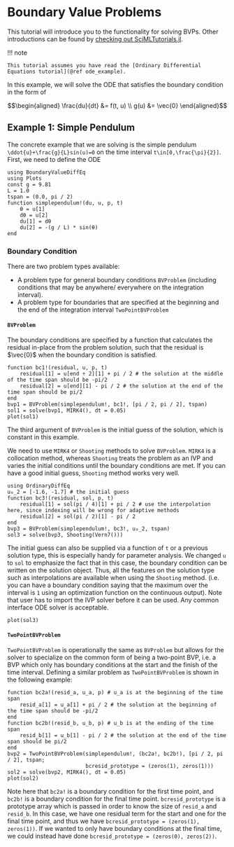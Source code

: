 # Boundary Value Problems

This tutorial will introduce you to the functionality for solving BVPs. Other
introductions can be found by [checking out SciMLTutorials.jl](https://docs.sciml.ai/SciMLTutorialsOutput/stable/).

!!! note
    
    This tutorial assumes you have read the [Ordinary Differential Equations tutorial](@ref ode_example).

In this example, we will solve the ODE that satisfies the boundary condition in the form of

```math
\begin{aligned}
\frac{du}{dt} &= f(t, u) \\
g(u) &= \vec{0}
\end{aligned}
```

## Example 1: Simple Pendulum

The concrete example that we are solving is the simple pendulum ``\ddot{u}+\frac{g}{L}sin(u)=0`` on the time interval ``t\in[0,\frac{\pi}{2}]``. First, we need to define the ODE

```@example bvp
using BoundaryValueDiffEq
using Plots
const g = 9.81
L = 1.0
tspan = (0.0, pi / 2)
function simplependulum!(du, u, p, t)
    θ = u[1]
    dθ = u[2]
    du[1] = dθ
    du[2] = -(g / L) * sin(θ)
end
```

### Boundary Condition

There are two problem types available:

  - A problem type for general boundary conditions `BVProblem` (including conditions that may be anywhere/ everywhere on the integration interval).
  - A problem type for boundaries that are specified at the beginning and the end of the integration interval `TwoPointBVProblem`

#### `BVProblem`

The boundary conditions are specified by a function that calculates the residual in-place from the problem solution, such that the residual is $\vec{0}$ when the boundary condition is satisfied.

```@example bvp
function bc1!(residual, u, p, t)
    residual[1] = u[end ÷ 2][1] + pi / 2 # the solution at the middle of the time span should be -pi/2
    residual[2] = u[end][1] - pi / 2 # the solution at the end of the time span should be pi/2
end
bvp1 = BVProblem(simplependulum!, bc1!, [pi / 2, pi / 2], tspan)
sol1 = solve(bvp1, MIRK4(), dt = 0.05)
plot(sol1)
```

The third argument of `BVProblem`  is the initial guess of the solution, which is constant in this example.

<!-- add examples of more general initial conditions -->
We need to use `MIRK4` or `Shooting` methods to solve `BVProblem`. `MIRK4` is a collocation method, whereas `Shooting` treats the problem as an IVP and varies the initial conditions until the boundary conditions are met.
If you can have a good initial guess, `Shooting` method works very well.

```@example bvp
using OrdinaryDiffEq
u₀_2 = [-1.6, -1.7] # the initial guess
function bc3!(residual, sol, p, t)
    residual[1] = sol(pi / 4)[1] + pi / 2 # use the interpolation here, since indexing will be wrong for adaptive methods
    residual[2] = sol(pi / 2)[1] - pi / 2
end
bvp3 = BVProblem(simplependulum!, bc3!, u₀_2, tspan)
sol3 = solve(bvp3, Shooting(Vern7()))
```

The initial guess can also be supplied via a function of `t` or a previous solution type, this is especially handy for parameter analysis.
We changed `u` to `sol` to emphasize the fact that in this case, the boundary condition can be written on the solution object. Thus, all the features on the solution type such as interpolations are available when using the `Shooting` method. (i.e. you can have a boundary condition saying that the maximum over the interval is `1` using an optimization function on the continuous output). Note that user has to import the IVP solver before it can be used. Any common interface ODE solver is acceptable.

```@example bvp
plot(sol3)
```

#### `TwoPointBVProblem`

`TwoPointBVProblem` is operationally the same as `BVProblem` but allows for the solver
to specialize on the common form of being a two-point BVP, i.e. a BVP which only has
boundary conditions at the start and the finish of the time interval.
Defining a similar problem as `TwoPointBVProblem` is shown in the following example:

```@example bvp
function bc2a!(resid_a, u_a, p) # u_a is at the beginning of the time span
    resid_a[1] = u_a[1] + pi / 2 # the solution at the beginning of the time span should be -pi/2
end
function bc2b!(resid_b, u_b, p) # u_b is at the ending of the time span
    resid_b[1] = u_b[1] - pi / 2 # the solution at the end of the time span should be pi/2
end
bvp2 = TwoPointBVProblem(simplependulum!, (bc2a!, bc2b!), [pi / 2, pi / 2], tspan;
                         bcresid_prototype = (zeros(1), zeros(1)))
sol2 = solve(bvp2, MIRK4(), dt = 0.05)
plot(sol2)
```

Note here that `bc2a!` is a boundary condition for the first time point, and `bc2b!` is a boundary condition
for the final time point. `bcresid_prototype` is a prototype array which is passed in order to know the size of
`resid_a` and `resid_b`. In this case, we have one residual term for the start and one for the final time point,
and thus we have `bcresid_prototype = (zeros(1), zeros(1))`. If we wanted to only have boundary conditions at the
final time, we could instead have done `bcresid_prototype = (zeros(0), zeros(2))`.

